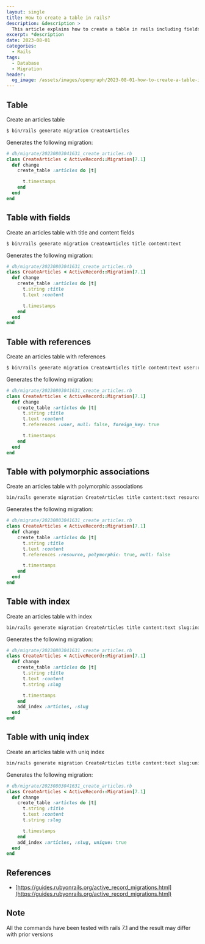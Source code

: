 ```yaml
---
layout: single
title: How to create a table in rails?
description: &description >
  This article explains how to create a table in rails including fields, references, polymorphic associations, index, and uniq index.
excerpt: *description
date: 2023-08-01
categories:
  - Rails
tags:
  - Database
  - Migration
header:
  og_image: /assets/images/opengraph/2023-08-01-how-to-create-a-table-in-rails.png
---
```


## Table

Create an articles table

```bash
$ bin/rails generate migration CreateArticles
```

Generates the following migration:

```ruby
# db/migrate/20230803041631_create_articles.rb
class CreateArticles < ActiveRecord::Migration[7.1]
  def change
    create_table :articles do |t|

      t.timestamps
    end
  end
end
```

## Table with fields

Create an articles table with title and content fields

```bash
$ bin/rails generate migration CreateArticles title content:text
```

Generates the following migration:

```ruby
# db/migrate/20230803041631_create_articles.rb
class CreateArticles < ActiveRecord::Migration[7.1]
  def change
    create_table :articles do |t|
      t.string :title
      t.text :content

      t.timestamps
    end
  end
end
```

## Table with references

Create an articles table with references

```bash
$ bin/rails generate migration CreateArticles title content:text user:references
```

Generates the following migration:

```ruby
# db/migrate/20230803041631_create_articles.rb
class CreateArticles < ActiveRecord::Migration[7.1]
  def change
    create_table :articles do |t|
      t.string :title
      t.text :content
      t.references :user, null: false, foreign_key: true

      t.timestamps
    end
  end
end
```

## Table with polymorphic associations

Create an articles table with polymorphic associations

```bash
bin/rails generate migration CreateArticles title content:text resource:references{polymorphic}
```

Generates the following migration:

```ruby
# db/migrate/20230803041631_create_articles.rb
class CreateArticles < ActiveRecord::Migration[7.1]
  def change
    create_table :articles do |t|
      t.string :title
      t.text :content
      t.references :resource, polymorphic: true, null: false

      t.timestamps
    end
  end
end
```

## Table with index

Create an articles table with index

```bash
bin/rails generate migration CreateArticles title content:text slug:index
```

Generates the following migration:

```ruby
# db/migrate/20230803041631_create_articles.rb
class CreateArticles < ActiveRecord::Migration[7.1]
  def change
    create_table :articles do |t|
      t.string :title
      t.text :content
      t.string :slug

      t.timestamps
    end
    add_index :articles, :slug
  end
end
```

## Table with uniq index


Create an articles table with uniq index

```bash
bin/rails generate migration CreateArticles title content:text slug:uniq
```

Generates the following migration:

```ruby
# db/migrate/20230803041631_create_articles.rb
class CreateArticles < ActiveRecord::Migration[7.1]
  def change
    create_table :articles do |t|
      t.string :title
      t.text :content
      t.string :slug

      t.timestamps
    end
    add_index :articles, :slug, unique: true
  end
end
```

## References

- [https://guides.rubyonrails.org/active_record_migrations.html](https://guides.rubyonrails.org/active_record_migrations.html)

## Note

All the commands have been tested with rails 7.1 and the result may differ with prior versions

